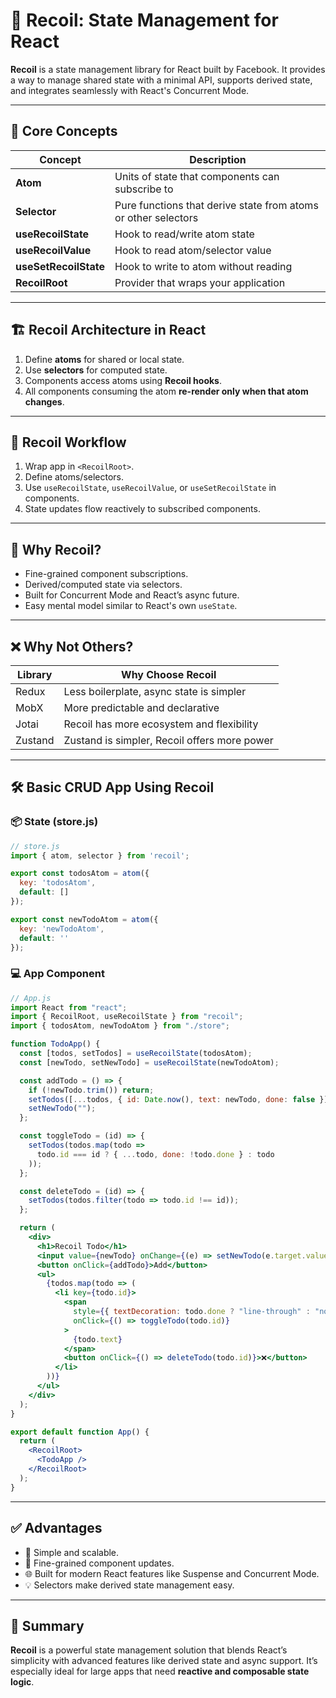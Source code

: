 
# 🧬 Recoil: State Management for React

**Recoil** is a state management library for React built by Facebook. It provides a way to manage shared state with a minimal API, supports derived state, and integrates seamlessly with React's Concurrent Mode.

---

## 🧠 Core Concepts

| Concept          | Description                                                  |
|------------------|--------------------------------------------------------------|
| **Atom**         | Units of state that components can subscribe to              |
| **Selector**     | Pure functions that derive state from atoms or other selectors |
| **useRecoilState** | Hook to read/write atom state                             |
| **useRecoilValue** | Hook to read atom/selector value                          |
| **useSetRecoilState** | Hook to write to atom without reading                  |
| **RecoilRoot**   | Provider that wraps your application                         |

---

## 🏗️ Recoil Architecture in React

1. Define **atoms** for shared or local state.
2. Use **selectors** for computed state.
3. Components access atoms using **Recoil hooks**.
4. All components consuming the atom **re-render only when that atom changes**.

---

## 🔁 Recoil Workflow

1. Wrap app in `<RecoilRoot>`.
2. Define atoms/selectors.
3. Use `useRecoilState`, `useRecoilValue`, or `useSetRecoilState` in components.
4. State updates flow reactively to subscribed components.

---

## 🧩 Why Recoil?

- Fine-grained component subscriptions.
- Derived/computed state via selectors.
- Built for Concurrent Mode and React’s async future.
- Easy mental model similar to React's own `useState`.

---

## ❌ Why Not Others?

| Library     | Why Choose Recoil                          |
|-------------|---------------------------------------------|
| Redux       | Less boilerplate, async state is simpler    |
| MobX        | More predictable and declarative             |
| Jotai       | Recoil has more ecosystem and flexibility    |
| Zustand     | Zustand is simpler, Recoil offers more power|

---

## 🛠️ Basic CRUD App Using Recoil

### 📦 State (store.js)

```js
// store.js
import { atom, selector } from 'recoil';

export const todosAtom = atom({
  key: 'todosAtom',
  default: []
});

export const newTodoAtom = atom({
  key: 'newTodoAtom',
  default: ''
});
```

### 💻 App Component

```jsx
// App.js
import React from "react";
import { RecoilRoot, useRecoilState } from "recoil";
import { todosAtom, newTodoAtom } from "./store";

function TodoApp() {
  const [todos, setTodos] = useRecoilState(todosAtom);
  const [newTodo, setNewTodo] = useRecoilState(newTodoAtom);

  const addTodo = () => {
    if (!newTodo.trim()) return;
    setTodos([...todos, { id: Date.now(), text: newTodo, done: false }]);
    setNewTodo("");
  };

  const toggleTodo = (id) => {
    setTodos(todos.map(todo =>
      todo.id === id ? { ...todo, done: !todo.done } : todo
    ));
  };

  const deleteTodo = (id) => {
    setTodos(todos.filter(todo => todo.id !== id));
  };

  return (
    <div>
      <h1>Recoil Todo</h1>
      <input value={newTodo} onChange={(e) => setNewTodo(e.target.value)} />
      <button onClick={addTodo}>Add</button>
      <ul>
        {todos.map(todo => (
          <li key={todo.id}>
            <span
              style={{ textDecoration: todo.done ? "line-through" : "none" }}
              onClick={() => toggleTodo(todo.id)}
            >
              {todo.text}
            </span>
            <button onClick={() => deleteTodo(todo.id)}>❌</button>
          </li>
        ))}
      </ul>
    </div>
  );
}

export default function App() {
  return (
    <RecoilRoot>
      <TodoApp />
    </RecoilRoot>
  );
}
```

---

## ✅ Advantages

- 🎯 Simple and scalable.
- 🔁 Fine-grained component updates.
- 🌐 Built for modern React features like Suspense and Concurrent Mode.
- 💡 Selectors make derived state management easy.

---

## 📌 Summary

**Recoil** is a powerful state management solution that blends React’s simplicity with advanced features like derived state and async support. It’s especially ideal for large apps that need **reactive and composable state logic**.

